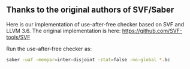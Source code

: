 ## Thanks to the original authors of SVF/Saber

Here is our implementation of use-after-free checker based on SVF and LLVM 3.6.
The original implementation is here: https://github.com/SVF-tools/SVF

Run the use-after-free checker as:

```bash
saber -uaf -mempar=inter-disjoint -stat=false -no-global *.bc
``` 

